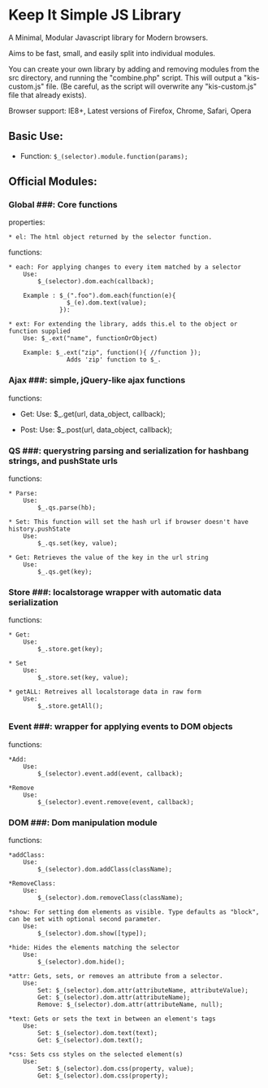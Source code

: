 # Keep It Simple JS Library #

A Minimal, Modular Javascript library for Modern browsers.

Aims to be fast, small, and easily split into individual modules. 

You can create your own library by adding and removing modules from the 
src directory, and running the "combine.php" script. This will output a 
"kis-custom.js" file. (Be careful, as the script will overwrite any "kis-custom.js"
file that already exists).

Browser support: IE8+, Latest versions of Firefox, Chrome, Safari, Opera

## Basic Use: ##

* Function:	`$_(selector).module.function(params);`

## Official Modules: ##
### Global ###: Core functions
	
properties:

	* el: The html object returned by the selector function.

functions:
			
	* each: For applying changes to every item matched by a selector
		Use:
		 	$_(selector).dom.each(callback);
		 	
		Example : $_(".foo").dom.each(function(e){
					$_(e).dom.text(value);
				  }):
				  
	* ext: For extending the library, adds this.el to the object or function supplied
		Use: $_.ext("name", functionOrObject)
		
		Example: $_.ext("zip", function(){ //function });
					Adds 'zip' function to $_.
		

### Ajax ###: simple, jQuery-like ajax functions

functions:
	
* Get: 
	Use:
	    $_.get(url, data_object, callback);

* Post:
	Use:
	    $_.post(url, data_object, callback);
			
### QS ###: querystring parsing and serialization for hashbang strings, and pushState urls
	
functions:
	
	* Parse:
		Use:
		    $_.qs.parse(hb);
	
	* Set: This function will set the hash url if browser doesn't have history.pushState
		Use:
		    $_.qs.set(key, value);
	
	* Get: Retrieves the value of the key in the url string
		Use:
		    $_.qs.get(key);
			    
### Store ###: localstorage wrapper with automatic data serialization

functions:

	* Get:
		Use:
			$_.store.get(key);
	
	* Set
		Use:
			$_.store.set(key, value);
			
	* getALL: Retreives all localstorage data in raw form
		Use:
			$_.store.getAll();
				
				
### Event ###: wrapper for applying events to DOM objects

functions: 

	*Add: 
		Use:
		    $_(selector).event.add(event, callback);
		    
	*Remove
		Use:
		    $_(selector).event.remove(event, callback);
			    
### DOM ###: Dom manipulation module

functions: 

	*addClass: 
		Use:
		    $_(selector).dom.addClass(className);
		    
	*RemoveClass:
		Use:
		    $_(selector).dom.removeClass(className);
		 	
	*show: For setting dom elements as visible. Type defaults as "block", can be set with optional second parameter.
		Use:
			$_(selector).dom.show([type]);
			
	*hide: Hides the elements matching the selector
		Use:
			$_(selector).dom.hide();
			
	*attr: Gets, sets, or removes an attribute from a selector. 
		Use:
			Set: $_(selector).dom.attr(attributeName, attributeValue);
			Get: $_(selector).dom.attr(attributeName);
			Remove: $_(selector).dom.attr(attributeName, null);
			
	*text: Gets or sets the text in between an element's tags
		Use:
			Set: $_(selector).dom.text(text);
			Get: $_(selector).dom.text();
	
	*css: Sets css styles on the selected element(s)
		Use:
			Set: $_(selector).dom.css(property, value);
			Get: $_(selector).dom.css(property);
		
				
	
	
	

